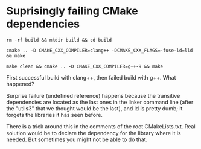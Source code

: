# Suprisingly failing CMake dependencies
```
rm -rf build && mkdir build && cd build
```

```
cmake .. -D CMAKE_CXX_COMPILER=clang++ -DCMAKE_CXX_FLAGS=-fuse-ld=lld && make
```

```
make clean && cmake .. -D CMAKE_CXX_COMPILER=g++-9 && make
```

First successful build with clang++, then failed build with g++. What happened?

Surprise failure (undefined reference) happens because the transitive dependencies are located as the last ones in the linker command line (after the "utils3" that we thought would be the last), and ld is pretty dumb; it forgets the libraries it has seen before.

There is a trick around this in the comments of the root CMakeLists.txt. Real solution would be to declare the dependency for the library where it is needed. But sometimes you might not be able to do that.
